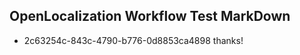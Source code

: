 ## OpenLocalization Workflow Test MarkDown
* 2c63254c-843c-4790-b776-0d8853ca4898 thanks!

<!--HONumber=Aug16_HO3-->


